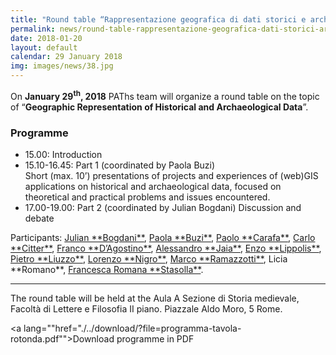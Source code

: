 ```yaml
---
title: "Round table “Rappresentazione geografica di dati storici e archeologici”"
permalink: news/round-table-rappresentazione-geografica-dati-storici-archeologici
date: 2018-01-20
layout: default
calendar: 29 January 2018
img: images/news/38.jpg
---
```


On **January 29<sup>th</sup>, 2018** PAThs team will organize a round table on the topic of “**Geographic Representation of Historical and Archaeological Data**”.

<h3>Programme</h3>
<ul>
<li>15.00: Introduction</li>
<li>15.10-16.45: Part 1 (coordinated by Paola Buzi)<br />Short (max. 10’) presentations of projects and experiences of (web)GIS applications on historical and archaeological data, focused on theoretical and practical problems and issues encountered.</li>
<li>17.00-19.00: Part 2 (coordinated by Julian Bogdani) Discussion and debate</li>
</ul>
Participants: <a href="http://www.lettere.uniroma1.it/users/julian-bogdani" target="_blank" rel="noopener">Julian **Bogdani**</a>, <a href="http://www.lettere.uniroma1.it/users/paola-buzi" target="_blank" rel="noopener">Paola **Buzi**</a>, <a href="http://www.lettere.uniroma1.it/users/paolo-carafa" target="_blank" rel="noopener">Paolo **Carafa**</a>, <a href="https://www.dssbc.unisi.it/it/dipartimento/persone/docenti/carlo-citter" target="_blank" rel="noopener">Carlo **Citter**</a>, <a href="http://www.lettere.uniroma1.it/users/franco-dagostino" target="_blank" rel="noopener">Franco **D’Agostino**</a>, <a href="http://www.lettere.uniroma1.it/users/alessandro-jaia" target="_blank" rel="noopener">Alessandro **Jaia**</a>, <a href="http://www.lettere.uniroma1.it/users/enzo-lippolis" target="_blank" rel="noopener">Enzo **Lippolis**</a>, <a href="https://www.aai.uni-hamburg.de/afrika/personen/liuzzo.html" target="_blank" rel="noopener">Pietro **Liuzzo**</a>, <a href="http://www.lettere.uniroma1.it/users/lorenzo-nigro" target="_blank" rel="noopener">Lorenzo **Nigro**</a>, <a href="http://www.lettere.uniroma1.it/users/marco-ramazzotti" target="_blank" rel="noopener">Marco **Ramazzotti**</a>, Licia **Romano**, <a href="http://www.lettere.uniroma1.it/users/francescaromana-stasolla" target="_blank" rel="noopener">Francesca Romana **Stasolla**</a>.

<hr />
The round table will be held at the Aula A Sezione di Storia medievale, Facoltà di Lettere e Filosofia II piano. Piazzale Aldo Moro, 5 Rome.

<a  lang=""href="./../download/?file=programma-tavola-rotonda.pdf"">Download programme in PDF</a>

 

